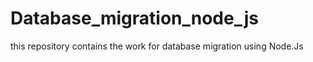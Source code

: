 # Database_migration_node_js
 this repository contains the work for database migration using Node.Js
